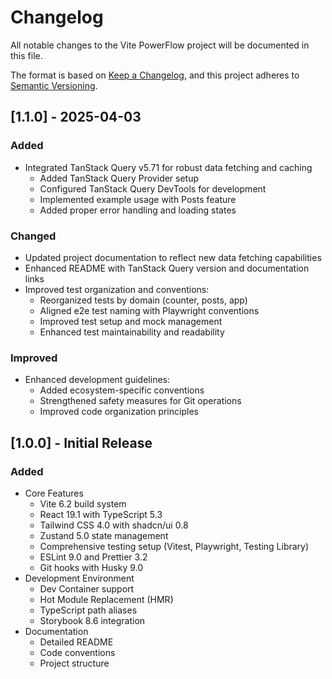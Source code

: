 # Changelog

All notable changes to the Vite PowerFlow project will be documented in this file.

The format is based on [Keep a Changelog](https://keepachangelog.com/en/1.1.0/),
and this project adheres to [Semantic Versioning](https://semver.org/spec/v2.0.0.html).

## [1.1.0] - 2025-04-03

### Added

- Integrated TanStack Query v5.71 for robust data fetching and caching
  - Added TanStack Query Provider setup
  - Configured TanStack Query DevTools for development
  - Implemented example usage with Posts feature
  - Added proper error handling and loading states

### Changed

- Updated project documentation to reflect new data fetching capabilities
- Enhanced README with TanStack Query version and documentation links
- Improved test organization and conventions:
  - Reorganized tests by domain (counter, posts, app)
  - Aligned e2e test naming with Playwright conventions
  - Improved test setup and mock management
  - Enhanced test maintainability and readability

### Improved

- Enhanced development guidelines:
  - Added ecosystem-specific conventions
  - Strengthened safety measures for Git operations
  - Improved code organization principles

## [1.0.0] - Initial Release

### Added

- Core Features
  - Vite 6.2 build system
  - React 19.1 with TypeScript 5.3
  - Tailwind CSS 4.0 with shadcn/ui 0.8
  - Zustand 5.0 state management
  - Comprehensive testing setup (Vitest, Playwright, Testing Library)
  - ESLint 9.0 and Prettier 3.2
  - Git hooks with Husky 9.0
- Development Environment
  - Dev Container support
  - Hot Module Replacement (HMR)
  - TypeScript path aliases
  - Storybook 8.6 integration
- Documentation
  - Detailed README
  - Code conventions
  - Project structure
